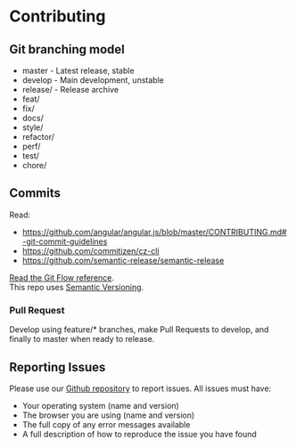 # Contributing

## Git branching model
- master - Latest release, stable
- develop - Main development, unstable
- release/ - Release archive
- feat/
- fix/
- docs/
- style/
- refactor/
- perf/
- test/
- chore/

## Commits
Read:

- https://github.com/angular/angular.js/blob/master/CONTRIBUTING.md#-git-commit-guidelines
- https://github.com/commitizen/cz-cli
- https://github.com/semantic-release/semantic-release

[Read the Git Flow reference](http://nvie.com/posts/a-successful-git-branching-model/).  
This repo uses [Semantic Versioning](http://semver.org/).

### Pull Request
Develop using feature/* branches, make Pull Requests to develop, and finally to master when ready to release.

## Reporting Issues

Please use our <a href="http://github.com/hugeinc/orbit">Github repository</a> to report issues. All issues must have:

- Your operating system (name and version)
- The browser you are using (name and version)
- The full copy of any error messages available
- A full description of how to reproduce the issue you have found